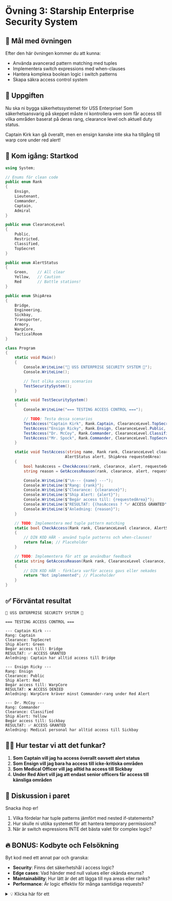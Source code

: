 # Övning 3: Starship Enterprise Security System

## 🎯 Mål med övningen

Efter den här övningen kommer du att kunna:

- Använda avancerad pattern matching med tuples
- Implementera switch expressions med when-clauses
- Hantera komplexa boolean logic i switch patterns
- Skapa säkra access control system

## 🧩 Uppgiften

Nu ska ni bygga säkerhetssystemet för USS Enterprise! Som säkerhetsansvarig på skeppet måste ni kontrollera vem som får access till vilka områden baserat på deras rang, clearance level och aktuell duty status.

Captain Kirk kan gå överallt, men en ensign kanske inte ska ha tillgång till warp core under red alert!

## 🚀 Kom igång: Startkod

```csharp
using System;

// Enums för clean code
public enum Rank
{
    Ensign,
    Lieutenant,
    Commander,
    Captain,
    Admiral
}

public enum ClearanceLevel
{
    Public,
    Restricted,
    Classified,
    TopSecret
}

public enum AlertStatus
{
    Green,    // All clear
    Yellow,   // Caution
    Red       // Battle stations!
}

public enum ShipArea
{
    Bridge,
    Engineering,
    Sickbay,
    Transporter,
    Armory,
    WarpCore,
    TacticalRoom
}

class Program
{
    static void Main()
    {
        Console.WriteLine("🚀 USS ENTERPRISE SECURITY SYSTEM 🚀");
        Console.WriteLine();

        // Test olika access scenarios
        TestSecuritySystem();
    }

    static void TestSecuritySystem()
    {
        Console.WriteLine("=== TESTING ACCESS CONTROL ===");

        // TODO: Testa dessa scenarios
        TestAccess("Captain Kirk", Rank.Captain, ClearanceLevel.TopSecret, AlertStatus.Green, ShipArea.Bridge);
        TestAccess("Ensign Ricky", Rank.Ensign, ClearanceLevel.Public, AlertStatus.Red, ShipArea.WarpCore);
        TestAccess("Dr. McCoy", Rank.Commander, ClearanceLevel.Classified, AlertStatus.Yellow, ShipArea.Sickbay);
        TestAccess("Mr. Spock", Rank.Commander, ClearanceLevel.TopSecret, AlertStatus.Red, ShipArea.TacticalRoom);
    }

    static void TestAccess(string name, Rank rank, ClearanceLevel clearance,
                          AlertStatus alert, ShipArea requestedArea)
    {
        bool hasAccess = CheckAccess(rank, clearance, alert, requestedArea);
        string reason = GetAccessReason(rank, clearance, alert, requestedArea);

        Console.WriteLine($"\n--- {name} ---");
        Console.WriteLine($"Rang: {rank}");
        Console.WriteLine($"Clearance: {clearance}");
        Console.WriteLine($"Ship Alert: {alert}");
        Console.WriteLine($"Begär access till: {requestedArea}");
        Console.WriteLine($"RESULTAT: {(hasAccess ? "✅ ACCESS GRANTED" : "❌ ACCESS DENIED")}");
        Console.WriteLine($"Anledning: {reason}");
    }

    // TODO: Implementera med tuple pattern matching
    static bool CheckAccess(Rank rank, ClearanceLevel clearance, AlertStatus alert, ShipArea area)
    {
        // DIN KOD HÄR - använd tuple patterns och when-clauses!
        return false; // Placeholder
    }

    // TODO: Implementera för att ge användbar feedback
    static string GetAccessReason(Rank rank, ClearanceLevel clearance, AlertStatus alert, ShipArea area)
    {
        // DIN KOD HÄR - förklara varför access gavs eller nekades
        return "Not implemented"; // Placeholder
    }
}
```

## ✅ Förväntat resultat

```
🚀 USS ENTERPRISE SECURITY SYSTEM 🚀

=== TESTING ACCESS CONTROL ===

--- Captain Kirk ---
Rang: Captain
Clearance: TopSecret
Ship Alert: Green
Begär access till: Bridge
RESULTAT: ✅ ACCESS GRANTED
Anledning: Captain har alltid access till Bridge

--- Ensign Ricky ---
Rang: Ensign
Clearance: Public
Ship Alert: Red
Begär access till: WarpCore
RESULTAT: ❌ ACCESS DENIED
Anledning: WarpCore kräver minst Commander-rang under Red Alert

--- Dr. McCoy ---
Rang: Commander
Clearance: Classified
Ship Alert: Yellow
Begär access till: Sickbay
RESULTAT: ✅ ACCESS GRANTED
Anledning: Medical personal har alltid access till Sickbay
```

## 🕵️‍♂️ Hur testar vi att det funkar?

1. **Som Captain vill jag ha access överallt oavsett alert status**
2. **Som Ensign vill jag bara ha access till icke-kritiska områden**
3. **Som Medical Officer vill jag alltid ha access till Sickbay**
4. **Under Red Alert vill jag att endast senior officers får access till känsliga områden**

## 🤔 Diskussion i paret

Snacka ihop er!

1. Vilka fördelar har tuple patterns jämfört med nested if-statements?
2. Hur skulle ni utöka systemet för att hantera temporary permissions?
3. När är switch expressions INTE det bästa valet för complex logic?

## 🔥 BONUS: Kodbyte och Felsökning

Byt kod med ett annat par och granska:

- **Security**: Finns det säkerhetshål i access logic?
- **Edge cases**: Vad händer med null values eller okända enums?
- **Maintainability**: Hur lätt är det att lägga till nya areas eller ranks?
- **Performance**: Är logic effektiv för många samtidiga requests?

<details>
<summary>💡 Klicka här för ett </summary>

```csharp
using System;

public enum Rank
{
    Ensign,
    Lieutenant,
    Commander,
    Captain,
    Admiral
}

public enum ClearanceLevel
{
    Public,
    Restricted,
    Classified,
    TopSecret
}

public enum AlertStatus
{
    Green,
    Yellow,
    Red
}

public enum ShipArea
{
    Bridge,
    Engineering,
    Sickbay,
    Transporter,
    Armory,
    WarpCore,
    TacticalRoom
}

class Program
{
    static void Main()
    {
        Console.WriteLine("🚀 USS ENTERPRISE SECURITY SYSTEM 🚀");
        Console.WriteLine();

        TestSecuritySystem();
    }

    static void TestSecuritySystem()
    {
        Console.WriteLine("=== TESTING ACCESS CONTROL ===");

        TestAccess("Captain Kirk", Rank.Captain, ClearanceLevel.TopSecret, AlertStatus.Green, ShipArea.Bridge);
        TestAccess("Ensign Ricky", Rank.Ensign, ClearanceLevel.Public, AlertStatus.Red, ShipArea.WarpCore);
        TestAccess("Dr. McCoy", Rank.Commander, ClearanceLevel.Classified, AlertStatus.Yellow, ShipArea.Sickbay);
        TestAccess("Mr. Spock", Rank.Commander, ClearanceLevel.TopSecret, AlertStatus.Red, ShipArea.TacticalRoom);
        TestAccess("Lt. Uhura", Rank.Lieutenant, ClearanceLevel.Restricted, AlertStatus.Green, ShipArea.Bridge);
    }

    static void TestAccess(string name, Rank rank, ClearanceLevel clearance,
                          AlertStatus alert, ShipArea requestedArea)
    {
        bool hasAccess = CheckAccess(rank, clearance, alert, requestedArea);
        string reason = GetAccessReason(rank, clearance, alert, requestedArea);

        Console.WriteLine($"\n--- {name} ---");
        Console.WriteLine($"Rang: {rank}");
        Console.WriteLine($"Clearance: {clearance}");
        Console.WriteLine($"Ship Alert: {alert}");
        Console.WriteLine($"Begär access till: {requestedArea}");
        Console.WriteLine($"RESULTAT: {(hasAccess ? "✅ ACCESS GRANTED" : "❌ ACCESS DENIED")}");
        Console.WriteLine($"Anledning: {reason}");
    }

    static bool CheckAccess(Rank rank, ClearanceLevel clearance, AlertStatus alert, ShipArea area)
    {
        return (rank, clearance, alert, area) switch
        {
            // Captain och Admiral har access överallt
            (Rank.Captain or Rank.Admiral, _, _, _) => true,

            // Special cases för specific areas
            (_, _, _, ShipArea.Sickbay) => rank >= Rank.Lieutenant, // Medical access

            // WarpCore access - super restrictive under Red Alert
            (_, _, AlertStatus.Red, ShipArea.WarpCore) => rank >= Rank.Commander && clearance >= ClearanceLevel.TopSecret,
            (_, _, _, ShipArea.WarpCore) => rank >= Rank.Lieutenant && clearance >= ClearanceLevel.Classified,

            // TacticalRoom - classified operations
            (_, _, AlertStatus.Red, ShipArea.TacticalRoom) => rank >= Rank.Commander && clearance >= ClearanceLevel.Classified,
            (_, _, _, ShipArea.TacticalRoom) => rank >= Rank.Lieutenant && clearance >= ClearanceLevel.Restricted,

            // Bridge access baserat på alert level
            (_, _, AlertStatus.Red, ShipArea.Bridge) => rank >= Rank.Lieutenant,
            (_, _, _, ShipArea.Bridge) => rank >= Rank.Ensign && clearance >= ClearanceLevel.Restricted,

            // Armory - weapons access
            (_, _, AlertStatus.Red, ShipArea.Armory) => rank >= Rank.Lieutenant && clearance >= ClearanceLevel.Restricted,
            (_, _, _, ShipArea.Armory) => rank >= Rank.Commander,

            // Engineering - technical areas
            (_, _, AlertStatus.Red, ShipArea.Engineering) => rank >= Rank.Lieutenant && clearance >= ClearanceLevel.Restricted,
            (_, _, _, ShipArea.Engineering) => rank >= Rank.Ensign,

            // Transporter - generally accessible
            (_, _, _, ShipArea.Transporter) => rank >= Rank.Ensign,

            // Default deny för säkerhet
            _ => false
        };
    }

    static string GetAccessReason(Rank rank, ClearanceLevel clearance, AlertStatus alert, ShipArea area)
    {
        bool hasAccess = CheckAccess(rank, clearance, alert, area);

        return (hasAccess, rank, area, alert) switch
        {
            // Success messages
            (true, Rank.Captain or Rank.Admiral, _, _) => "Senior officer har universal access",
            (true, _, ShipArea.Sickbay, _) => "Medical access granted för patient care",
            (true, _, ShipArea.Bridge, AlertStatus.Green) => "Standard bridge access under normal operations",
            (true, _, ShipArea.WarpCore, _) => "Engineering clearance verified för warp core access",
            (true, _, _, _) => "Access granted baserat på rang och clearance level",

            // Denial messages
            (false, _, ShipArea.WarpCore, AlertStatus.Red) => "WarpCore låst under Red Alert - endast senior staff",
            (false, _, ShipArea.Bridge, AlertStatus.Red) => "Bridge restricted under Red Alert",
            (false, _, ShipArea.TacticalRoom, _) => "Tactical operations kräver högre clearance",
            (false, _, ShipArea.Armory, _) => "Weapons access nekad - för låg rang eller clearance",
            (false, _, _, AlertStatus.Red) => $"{area} är låst under Red Alert för din rangnivå",

            // Default denial
            (false, _, _, _) => $"Otillräcklig rang ({rank}) eller clearance ({clearance}) för {area}"
        };
    }
}
```

</details>

